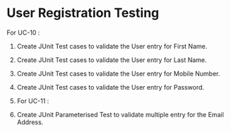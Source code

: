 # User Registration Testing

For UC-10 :
1. Create JUnit Test cases  to validate the User entry for First Name.
2. Create JUnit Test cases  to validate the User entry for Last Name. 
3. Create JUnit Test cases  to validate the User entry for Mobile Number.
4. Create JUnit Test cases  to validate the User entry for Password.

5. For UC-11 :
6. Create JUnit Parameterised Test to validate multiple entry for the Email Address.